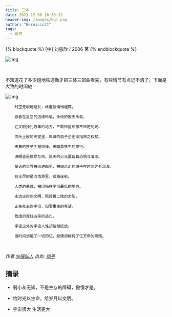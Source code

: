```yaml
---
title: 三体
date: 2021-12-08 16:38:12
header-img: /images/bg1.png
author: "BerniLin21"
tags:
  - 读书
---
```


{% blockquote  %}
[中] 刘慈欣 / 2006 著
{% endblockquote %}

![img](/images/bg9.png)

<br />

<!-- more -->

不知道花了多少趟地铁通勤才把三体三部曲看完，有些情节有点记不清了，下面是大致的时间轴

![img](/images/三体.jpeg)

        时空无垠地延长，维度被悄悄埋葬。

        歌者在星空的边缘吟唱，永恒的毁灭乐章。

        在文明挣扎万年的地方，三颗恒星布撒不恒定的光。

        而乐土般的天堂里，卑微的虫子企图染指神之权杖。

        天真的孩子手握烛棒，黑暗森林中的穿行。

        满眼皆是骸骨与伤，熄灭的火光蔓延着恐惧与凄凉。

        童话的世界被绘进画里，被迫远走的游子在时间之外流浪。

        在无尽的星河浩渺里，孤独迷航。

        人类的墓碑，被印拓在宇宙最低的地方。

        永远尘封的文明，陪葬着二维的太阳。

        正在死去的宇宙，归零重生的希望。

        散逸的死线曲率的逃亡。

        宇宙之外的宇宙人性却悄然绽放。

        当时间消融了一切印记，爱情却横跨了亿万年的离殇。

<br />

_作者 [@喵仙人](https://www.zhihu.com/people/yao-zi-ang-15) 出处: [知乎](https://www.zhihu.com/question/21385514/answer/53995432)_

## 摘录

- 弱小和无知，不是生存的障碍，傲慢才是。

* 给时光以生命，给岁月以文明。

- 宇宙很大 生活更大
